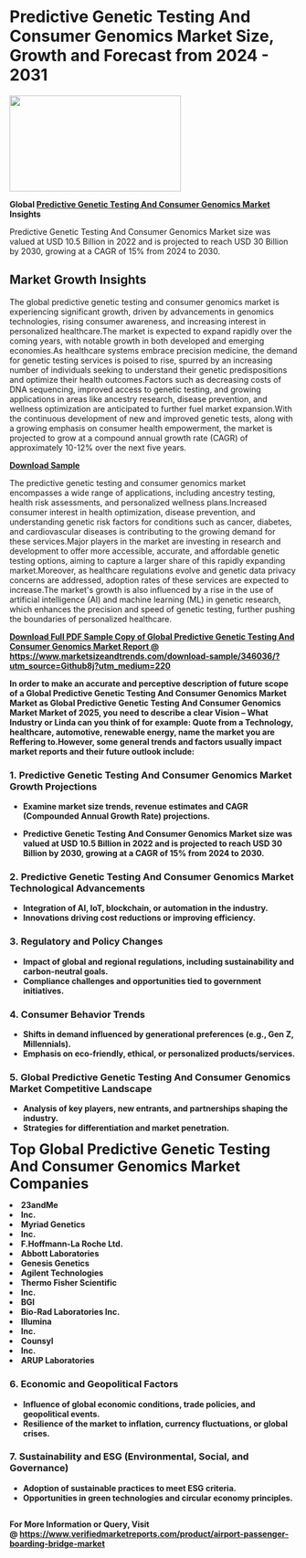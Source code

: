 <H1>Predictive Genetic Testing And Consumer Genomics Market Size, Growth and Forecast from 2024 - 2031</H1><img class="aligncenter size-medium wp-image-584254" src="https://thirdeyenews.in/wp-content/uploads/2024/09/Global-Market-Research-300x168.jpeg" alt="" width="300" height="168" /><p><strong>Global&nbsp;<a href="https://www.marketsizeandtrends.com/download-sample/346036/?utm_source=Github8j?utm_medium=220">Predictive Genetic Testing And Consumer Genomics Market</a> Insights</strong></p><p>Predictive Genetic Testing And Consumer Genomics Market size was valued at USD 10.5 Billion in 2022 and is projected to reach USD 30 Billion by 2030, growing at a CAGR of 15% from 2024 to 2030.</p><p><h2>Market Growth Insights</h2> <p>The global predictive genetic testing and consumer genomics market is experiencing significant growth, driven by advancements in genomics technologies, rising consumer awareness, and increasing interest in personalized healthcare.The market is expected to expand rapidly over the coming years, with notable growth in both developed and emerging economies.As healthcare systems embrace precision medicine, the demand for genetic testing services is poised to rise, spurred by an increasing number of individuals seeking to understand their genetic predispositions and optimize their health outcomes.Factors such as decreasing costs of DNA sequencing, improved access to genetic testing, and growing applications in areas like ancestry research, disease prevention, and wellness optimization are anticipated to further fuel market expansion.With the continuous development of new and improved genetic tests, along with a growing emphasis on consumer health empowerment, the market is projected to grow at a compound annual growth rate (CAGR) of approximately 10-12% over the next five years.</p> <p><strong><a href="#">Download Sample</a></strong></p> <p>The predictive genetic testing and consumer genomics market encompasses a wide range of applications, including ancestry testing, health risk assessments, and personalized wellness plans.Increased consumer interest in health optimization, disease prevention, and understanding genetic risk factors for conditions such as cancer, diabetes, and cardiovascular diseases is contributing to the growing demand for these services.Major players in the market are investing in research and development to offer more accessible, accurate, and affordable genetic testing options, aiming to capture a larger share of this rapidly expanding market.Moreover, as healthcare regulations evolve and genetic data privacy concerns are addressed, adoption rates of these services are expected to increase.The market's growth is also influenced by a rise in the use of artificial intelligence (AI) and machine learning (ML) in genetic research, which enhances the precision and speed of genetic testing, further pushing the boundaries of personalized healthcare.</p> <p><strong><a href="#"></p><p><span class=""><strong>Download Full PDF Sample Copy of Global Predictive Genetic Testing And Consumer Genomics Market Report</strong> @ <a href="https://www.marketsizeandtrends.com/download-sample/346036/?utm_source=Github8j?utm_medium=220" target="_blank">https://www.marketsizeandtrends.com/download-sample/346036/?utm_source=Github8j?utm_medium=220</a></span></p><p>In order to make an accurate and perceptive description of future scope of a Global&nbsp;Predictive Genetic Testing And Consumer Genomics Market Market as Global&nbsp;Predictive Genetic Testing And Consumer Genomics Market Market of 2025, you need to describe a clear Vision &ndash; What Industry or Linda can you think of for example: Quote from a Technology, healthcare, automotive, renewable energy, name the market you are Reffering to.However, some general trends and factors usually impact market reports and their future outlook include:</p><h3>1.&nbsp;<strong>Predictive Genetic Testing And Consumer Genomics Market Growth Projections</strong></h3><ul><li>Examine market size trends, revenue estimates and CAGR (Compounded Annual Growth Rate) projections.</li><li><p>Predictive Genetic Testing And Consumer Genomics Market size was valued at USD 10.5 Billion in 2022 and is projected to reach USD 30 Billion by 2030, growing at a CAGR of 15% from 2024 to 2030.</p></li></ul><h3>2.&nbsp;<strong>Predictive Genetic Testing And Consumer Genomics Market Technological Advancements</strong></h3><ul><li>Integration of AI, IoT, blockchain, or automation in the industry.</li><li>Innovations driving cost reductions or improving efficiency.</li></ul><h3>3.&nbsp;<strong>Regulatory and Policy Changes</strong></h3><ul><li>Impact of global and regional regulations, including sustainability and carbon-neutral goals.</li><li>Compliance challenges and opportunities tied to government initiatives.</li></ul><h3>4.&nbsp;<strong>Consumer Behavior Trends</strong></h3><ul><li>Shifts in demand influenced by generational preferences (e.g., Gen Z, Millennials).</li><li>Emphasis on eco-friendly, ethical, or personalized products/services.</li></ul><h3>5.&nbsp;<strong>Global Predictive Genetic Testing And Consumer Genomics Market Competitive Landscape</strong></h3><ul><li>Analysis of key players, new entrants, and partnerships shaping the industry.</li><li>Strategies for differentiation and market penetration.</li></ul><p data-pm-slice="1 1 []"><span style="color: inherit; font-family: inherit; font-size: 25px;">Top Global Predictive Genetic Testing And Consumer Genomics Market Companies</span></p><div class="" data-test-id=""><p><li>23andMe</li><li> Inc.</li><li> Myriad Genetics</li><li> Inc.</li><li> F.Hoffmann-La Roche Ltd.</li><li> Abbott Laboratories</li><li> Genesis Genetics</li><li> Agilent Technologies</li><li> Thermo Fisher Scientific</li><li> Inc.</li><li> BGI</li><li> Bio-Rad Laboratories Inc.</li><li> Illumina</li><li> Inc.</li><li> Counsyl</li><li> Inc.</li><li> ARUP Laboratories</li></p></div><h3>6.&nbsp;<strong>Economic and Geopolitical Factors</strong></h3><ul><li>Influence of global economic conditions, trade policies, and geopolitical events.</li><li>Resilience of the market to inflation, currency fluctuations, or global crises.</li></ul><h3>7.&nbsp;<strong>Sustainability and ESG (Environmental, Social, and Governance)</strong></h3><ul><li>Adoption of sustainable practices to meet ESG criteria.</li><li>Opportunities in green technologies and circular economy principles.</li></ul><h2><strong style="font-size: 14px;">For More Information or Query, Visit @&nbsp;</strong><a style="background-color: #ffffff; font-size: 14px;" href="https://www.marketsizeandtrends.com/report/predictive-genetic-testing-and-consumer-genomics-market/" target="_blank">https://www.verifiedmarketreports.com/product/airport-passenger-boarding-bridge-market</a></h2>